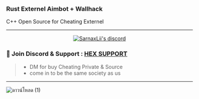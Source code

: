 ### Rust Externel Aimbot + Wallhack
 C++ Open Source for Cheating Externel

***
  <p align="center">
    <a href="https://discord.com/users/943374631644045363">
        <img title="Sarnax discord" alt="SarnaxLii's discord" src="https://discord.c99.nl/widget/theme-3/943374631644045363.png"/>
    </a>
</p>

### 💬 Join Discord & Support : [HEX SUPPORT](https://discord.gg/FKRDs9QC48)
> - DM for buy Cheating Private & Source
> - come in to be the same society as us

***

![ดาวน์โหลด (1)](https://user-images.githubusercontent.com/94861415/157217933-9abbe57e-1a22-4770-a17c-ee04993c0137.png)
